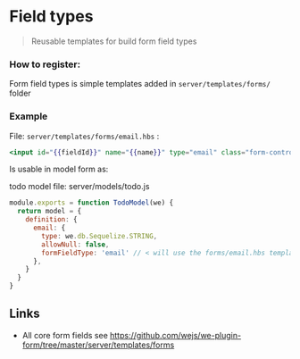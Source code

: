 # Field types

> Reusable templates for build form field types

### How to register:

Form field types is simple templates added in `server/templates/forms/` folder

### Example

File: `server/templates/forms/email.hbs` :
```hbs
<input id="{{fieldId}}" name="{{name}}" type="email" class="form-control" placeholder="{{t placeholder}}" {{fieldAttrs}} value="{{value}}">
```

Is usable in model form as:

todo model file: server/models/todo.js
```js
module.exports = function TodoModel(we) {
  return model = {
    definition: {
      email: {
        type: we.db.Sequelize.STRING,
        allowNull: false,
        formFieldType: 'email' // < will use the forms/email.hbs template 
      },     
    }
  }
}
```

## Links

- All core form fields see https://github.com/wejs/we-plugin-form/tree/master/server/templates/forms 